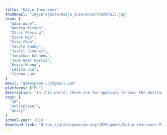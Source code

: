 ```yaml
---
title: "Kaiju Insurance"
thumbnail: "img/projects/Kaiju_Insurance/thumbnail.jpg"
team: [
  "Adam Wise",
  "Annika Kirman",
  "Chris Fleming",
  "Diane Ngo",
  "Evie Chen",
  "Jacyln Huang",
  "Jasiel Jimenez",
  "Jonathan Kennedy",
  "Jose Omar Garcia",
  "Kevin Huang",
  "Leilia Lin",
  "Yishan Luo"
]
email: "gamespawn.ucr@gmail.com"
platforms: ["PC"]
description: "In this world, there are two opposing forces: the destructive force of monsters who seek to dominate versus the reparative force of humans who desire to protect their way of life. The war between chaos and order is eternal, with many fierce battles taking place across the world - in bustling cities, in freezing tundras, in ancient deserts. Will humans successfully rebuild what has been destroyed, or will all be lost to the monsters? Control Scheme: WASD/Arrow Keys to move Click to Attack if Kaiju, Click to Repair if Fixer."
tags: [
  "3D", 
  "multiplayer",
  "Unity"
]
school-year: 2019
download-link: "https://globalgamejam.org/2020/games/kaiju-insurance-9"
---
```

